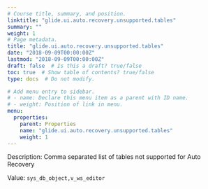 ```yaml
---
# Course title, summary, and position.
linktitle: "glide.ui.auto.recovery.unsupported.tables"
summary: ""
weight: 1
# Page metadata.
title: "glide.ui.auto.recovery.unsupported.tables"
date: "2018-09-09T00:00:00Z"
lastmod: "2018-09-09T00:00:00Z"
draft: false  # Is this a draft? true/false
toc: true  # Show table of contents? true/false
type: docs  # Do not modify.

# Add menu entry to sidebar.
# - name: Declare this menu item as a parent with ID name.
# - weight: Position of link in menu.
menu:
  properties:
    parent: Properties
    name: "glide.ui.auto.recovery.unsupported.tables"
    weight: 1
---
```


Description: Comma separated list of tables not supported for Auto Recovery


Value: `sys_db_object,v_ws_editor`